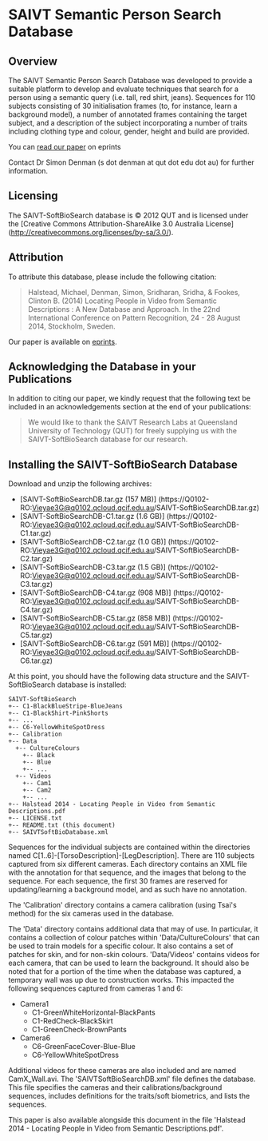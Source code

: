 # **SAIVT Semantic Person Search Database**

## **Overview**

The SAIVT Semantic Person Search Database was developed to provide a suitable platform to develop and evaluate techniques that search for a person using a semantic query (i.e. tall, red shirt, jeans). Sequences for 110 subjects consisting of 30 initialisation frames (to, for instance, learn a background model), a number of annotated frames containing the target subject, and a description of the subject incorporating a number of traits including clothing type and colour, gender, height and build are provided.

You can [read our paper](http://eprints.qut.edu.au/72887/) on eprints

Contact Dr Simon Denman (s dot denman at qut dot edu dot au) for further information.

## **Licensing**

The SAIVT-SoftBioSearch database is © 2012 QUT and is licensed under the [Creative Commons Attribution-ShareAlike 3.0 Australia License] (http://creativecommons.org/licenses/by-sa/3.0/).

## **Attribution**

To attribute this database, please include the following citation:

> Halstead, Michael, Denman, Simon, Sridharan, Sridha, & Fookes, Clinton B. (2014) Locating People in Video from Semantic Descriptions : A New Database and Approach. In the 22nd International Conference on Pattern Recognition, 24 - 28 August 2014, Stockholm, Sweden.
 
Our paper is available on [eprints](http://eprints.qut.edu.au/72887/).

## **Acknowledging the Database in your Publications**

In addition to citing our paper, we kindly request that the following text be included in an acknowledgements section at the end of your publications:

> We would like to thank the SAIVT Research Labs at Queensland University of Technology (QUT) for freely supplying us with the SAIVT-SoftBioSearch database for our research.

## **Installing the SAIVT-SoftBioSearch Database**

Download and unzip the following archives:

- [SAIVT-SoftBioSearchDB.tar.gz (157 MB)] (https://Q0102-RO:Vieyae3G@q0102.qcloud.qcif.edu.au/SAIVT-SoftBioSearchDB.tar.gz)
- [SAIVT-SoftBioSearchDB-C1.tar.gz (1.6 GB)] (https://Q0102-RO:Vieyae3G@q0102.qcloud.qcif.edu.au/SAIVT-SoftBioSearchDB-C1.tar.gz)
- [SAIVT-SoftBioSearchDB-C2.tar.gz (1.0 GB)] (https://Q0102-RO:Vieyae3G@q0102.qcloud.qcif.edu.au/SAIVT-SoftBioSearchDB-C2.tar.gz)
- [SAIVT-SoftBioSearchDB-C3.tar.gz (1.5 GB)] (https://Q0102-RO:Vieyae3G@q0102.qcloud.qcif.edu.au/SAIVT-SoftBioSearchDB-C3.tar.gz)
- [SAIVT-SoftBioSearchDB-C4.tar.gz (908 MB)] (https://Q0102-RO:Vieyae3G@q0102.qcloud.qcif.edu.au/SAIVT-SoftBioSearchDB-C4.tar.gz)
- [SAIVT-SoftBioSearchDB-C5.tar.gz (858 MB)] (https://Q0102-RO:Vieyae3G@q0102.qcloud.qcif.edu.au/SAIVT-SoftBioSearchDB-C5.tar.gz)
- [SAIVT-SoftBioSearchDB-C6.tar.gz (591 MB)] (https://Q0102-RO:Vieyae3G@q0102.qcloud.qcif.edu.au/SAIVT-SoftBioSearchDB-C6.tar.gz)

At this point, you should have the following data structure and the SAIVT-SoftBioSearch database is installed:
```
SAIVT-SoftBioSearch 
+-- C1-BlackBlueStripe-BlueJeans 
+-- C1-BlackShirt-PinkShorts 
+-- ... 
+-- C6-YellowWhiteSpotDress 
+-- Calibration 
+-- Data 
  +-- CultureColours 
    +-- Black 
    +-- Blue 
    +-- ... 
  +-- Videos 
    +-- Cam1 
    +-- Cam2 
    +-- ... 
+-- Halstead 2014 - Locating People in Video from Semantic Descriptions.pdf 
+-- LICENSE.txt 
+-- README.txt (this document) 
+-- SAIVTSoftBioDatabase.xml
```

Sequences for the individual subjects are contained within the directories named C[1..6]-[TorsoDescription]-[LegDescription]. There are 110 subjects captured from six different cameras. Each directory contains an XML file with the annotation for that sequence, and the images that belong to the sequence. For each sequence, the first 30 frames are reserved for updating/learning a background model, and as such have no annotation.

The 'Calibration' directory contains a camera calibration (using Tsai's method) for the six cameras used in the database.

The 'Data' directory contains additional data that may of use. In particular, it contains a collection of colour patches within 'Data/CultureColours' that can be used to train models for a specific colour. It also contains a set of patches for skin, and for non-skin colours. 'Data/Videos' contains videos for each camera, that can be used to learn the background. It should also be noted that for a portion of the time when the database was captured, a temporary wall was up due to construction works. This impacted the following sequences captured from cameras 1 and 6:
- Camera1 
  - C1-GreenWhiteHorizontal-BlackPants 
  - C1-RedCheck-BlackSkirt 
  - C1-GreenCheck-BrownPants
- Camera6 
  - C6-GreenFaceCover-Blue-Blue 
  - C6-YellowWhiteSpotDress

Additional videos for these cameras are also included and are named CamX_Wall.avi. The 'SAIVTSoftBioSearchDB.xml' file defines the database. This file specifies the cameras and their calibrations/background sequences, includes definitions for the traits/soft biometrics, and lists the sequences.

This paper is also available alongside this document in the file 'Halstead 2014 - Locating People in Video from Semantic Descriptions.pdf'.
